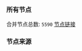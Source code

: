 ### 所有节点
合并节点总数: `5590`
[节点链接](https://github.com/rzhy1/33/raw/master/sub/sub_merge_base64.txt)

### 节点来源

